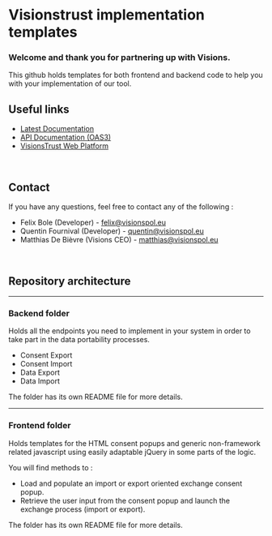 # Visionstrust implementation templates

### Welcome and thank you for partnering up with Visions.

This github holds templates for both frontend and backend code to help you with your implementation of our tool.

## Useful links
- [Latest Documentation](https://docs.google.com/document/d/1rkPIGh-8Hi0yhKiJLNxMp5mf9jCzWGmHbTMFoCgQbUs/edit?usp=sharing)
- [API Documentation (OAS3)](https://visionstrust.com/api-docs)
- [VisionsTrust Web Platform](https://visionstrust.com)

<br/>

## Contact

If you have any questions, feel free to contact any of the following : 
- Felix Bole (Developer) - <felix@visionspol.eu>
- Quentin Fournival (Developer) - <quentin@visionspol.eu>
- Matthias De Bièvre (Visions CEO) - <matthias@visionspol.eu>

<br/>

## Repository architecture
***
### Backend folder

Holds all the endpoints you need to implement in your system in order to take part in the data portability processes.

- Consent Export
- Consent Import
- Data Export
- Data Import

The folder has its own README file for more details.
***
### Frontend folder

Holds templates for the HTML consent popups and generic non-framework related javascript using easily adaptable jQuery in some parts of the logic.

You will find methods to : 
- Load and populate an import or export oriented exchange consent popup.
- Retrieve the user input from the consent popup and launch the exchange process (import or export).

The folder has its own README file for more details.
